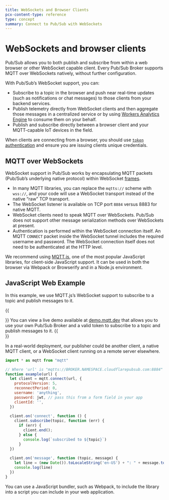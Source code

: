```yaml
---
title: WebSockets and Browser Clients
pcx-content-type: reference
type: concept
summary: Connect to Pub/Sub with WebSockets
---
```


# WebSockets and browser clients

Pub/Sub allows you to both publish and subscribe from within a web browser or other WebSocket capable client. Every Pub/Sub Broker supports MQTT over WebSockets natively, without further configuration.

With Pub/Sub’s WebSocket support, you can:

- Subscribe to a topic in the browser and push near real-time updates (such as notifications or chat messages) to those clients from your backend services.
- Publish telemetry directly from WebSocket clients and then aggregate those messages in a centralized service or by using [Workers Analytics Engine](https://blog.cloudflare.com/workers-analytics-engine/) to consume them on your behalf.
- Publish and subscribe directly between a browser client and your MQTT-capable IoT devices in the field.

When clients are connecting from a browser, you should use [`token` authentication](/pub-sub/platform/authentication-authorization/) and ensure you are issuing clients unique credentials.

## MQTT over WebSockets

WebSocket support in Pub/Sub works by encapsulating MQTT packets (Pub/Sub’s underlying native protocol) within WebSocket [frames](https://developer.mozilla.org/en-US/docs/Web/API/WebSockets_API/Writing_WebSocket_servers#exchanging_data_frames).

- In many MQTT libraries, you can replace the `mqtts://` scheme with `wss://`, and your code will use a WebSocket transport instead of the native “raw” TCP transport.
- The WebSocket listener is available on TCP port `8884` versus 8883 for native MQTT.
- WebSocket clients need to speak MQTT over WebSockets. Pub/Sub does not support other message serialization methods over WebSockets at present.
- Authentication is performed within the WebSocket connection itself. An MQTT `CONNECT` packet inside the WebSocket tunnel includes the required username and password. The WebSocket connection itself does not need to be authenticated at the HTTP level.

We recommend using [MQTT.js](https://github.com/mqttjs/MQTT.js), one of the most popular JavaScript libraries, for client-side JavaScript support. It can be used in both the browser via Webpack or Browserify and in a Node.js environment.

## JavaScript Web Example

In this example, we use MQTT.js’s WebSocket support to subscribe to a topic and publish messages to it.

{{<Aside type="note">}}
You can view a live demo available at [demo.mqtt.dev](http://demo.mqtt.dev) that allows you to use your own Pub/Sub Broker and a valid token to subscribe to a topic and publish messages to it.
{{</Aside>}}

In a real-world deployment, our publisher could be another client, a native MQTT client, or a WebSocket client running on a remote server elsewhere. 

```js
import * as mqtt from "mqtt"

// Where 'url' is "mqtts://BROKER.NAMESPACE.cloudflarepubsub.com:8884"
function example(url) {
  let client = mqtt.connect(url, {
    protocolVersion: 5,
    reconnectPeriod: 0,
    username: 'anything',
    password: jwt, // pass this from a form field in your app
    clientId: '',
  })
  
  client.on('connect', function () {
    client.subscribe(topic, function (err) {
      if (err) {
        client.end();
      } else {
        console.log(`subscribed to ${topic}`)
      }
  })
  
  client.on('message', function (topic, message) {
    let line = (new Date()).toLocaleString('en-US') + ": " + message.toString() + "\n";
    console.log(line)
  })
}
```

You can use a JavaScript bundler, such as Webpack, to include the library into a script you can include in your web application.
